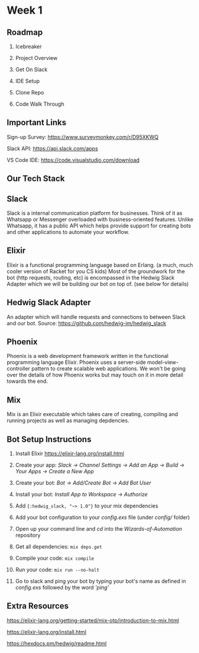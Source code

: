 Week 1 
=====

## Roadmap

1. Icebreaker

2. Project Overview

3. Get On Slack

4. IDE Setup

5. Clone Repo

6. Code Walk Through

## Important Links

Sign-up Survey: https://www.surveymonkey.com/r/D95XKWQ

Slack API: https://api.slack.com/apps

VS Code IDE: https://code.visualstudio.com/download

## Our Tech Stack

Slack
-----

Slack is a internal communication platform for businesses. Think of it as Whatsapp or Messenger overloaded with business-oriented features.
Unlike Whatsapp, it has a public API which helps provide support for creating bots and other applications to automate your workflow.

Elixir
------

Elixir is a functional programming language based on Erlang. (a much, much cooler version of Racket for you CS kids)
Most of the groundwork for the bot (http requests, routing, etc) is encompassed in the Hedwig Slack Adapter which we will be building our bot on top of. (see below for details)

Hedwig Slack Adapter
--------------------

An adapter which will handle requests and connections to between Slack and our bot. 
Source: https://github.com/hedwig-im/hedwig_slack

Phoenix 
-------

Phoenix is a web development framework written in the functional programming language Elixir. Phoenix uses a server-side model-view-controller pattern to create scalable web applications.
We won't be going over the details of how Phoenix works but may touch on it in more detail towards the end.

Mix
---

Mix is an Elixir executable which takes care of creating, compiling and running projects as well as managing depdencies. 


## Bot Setup Instructions

1. Install Elixir https://elixir-lang.org/install.html

2. Create your app: *Slack -> Channel Settings -> Add an App -> Build -> Your Apps -> Create a New App*

3. Create your bot: *Bot -> Add/Create Bot -> Add Bot User*

4. Install your bot: *Install App to Workspace -> Authorize*

5. Add ```{:hedwig_slack, "~> 1.0"}``` to your mix dependencies 

6. Add your bot configuration to your *config.exs* file (under *config/* folder)

7. Open up your command line and *cd* into the *Wizards-of-Automation* repository

8. Get all dependencies: ```mix deps.get```

9. Compile your code: ```mix compile```

10. Run your code: ```mix run --no-halt```

11. Go to slack and ping your bot by typing your bot's name as defined in *config.exs* followed by the word *'ping'*


## Extra Resources

https://elixir-lang.org/getting-started/mix-otp/introduction-to-mix.html

https://elixir-lang.org/install.html

https://hexdocs.pm/hedwig/readme.html



